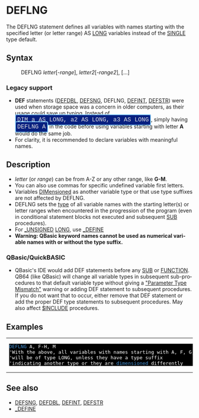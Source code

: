 <style>pre.codeide, pre.outputfixed, .outputcrt0 { background-color: #000 !important; color: #FFF !important; }</style><!DOCTYPE html>
<html class="client-nojs" dir="ltr" lang="en">
<head>
<title>DEFLNG - QB64 Phoenix Edition Wiki</title>
</head>
<body class="mediawiki ltr sitedir-ltr mw-hide-empty-elt ns-0 ns-subject page-DEFLNG rootpage-DEFLNG skin-vector action-view skin-vector-legacy vector-feature-language-in-header-enabled vector-feature-language-in-main-page-header-disabled vector-feature-language-alert-in-sidebar-disabled vector-feature-sticky-header-disabled vector-feature-sticky-header-edit-disabled vector-feature-table-of-contents-disabled vector-feature-visual-enhancement-next-disabled">
<div class="mw-body" id="content" role="main">
<a id="top"></a>
<h1 class="firstHeading mw-first-heading" id="firstHeading"><span class="mw-page-title-main">DEFLNG</span></h1>
<div class="vector-body" id="bodyContent">
<div class="mw-body-content mw-content-ltr" dir="ltr" id="mw-content-text" lang="en"><div class="mw-parser-output"><p>The <a class="mw-selflink selflink">DEFLNG</a> statement defines all variables with names starting with the specified letter (or letter range) AS <a href="LONG" title="LONG">LONG</a> variables instead of the <a href="SINGLE" title="SINGLE">SINGLE</a> type default.
</p>
<h2><span class="mw-headline" id="Syntax">Syntax</span></h2>
<dl><dd><a class="mw-selflink selflink">DEFLNG</a> <i>letter</i>[-<i>range</i>], <i>letter2</i>[-<i>range2</i>], [...]</dd></dl>
<h3><span class="mw-headline" id="Legacy_support">Legacy support</span></h3>
<ul><li><b>DEF</b> statements (<a href="DEFDBL" title="DEFDBL">DEFDBL</a>, <a href="DEFSNG" title="DEFSNG">DEFSNG</a>, <a class="mw-selflink selflink">DEFLNG</a>, <a href="DEFINT" title="DEFINT">DEFINT</a>, <a href="DEFSTR" title="DEFSTR">DEFSTR</a>) were used when storage space was a concern in older computers, as their usage could save up typing. Instead of <span style="border: 2px solid #87cefa; border-radius: 4px; padding: 4px; font-family: Courier New, monospace, Courier; font-size: 16px; white-space: nowrap; background: #082080; color: #e2e2e2;">DIM a AS LONG, a2 AS LONG, a3 AS LONG</span>, simply having <span style="border: 2px solid #87cefa; border-radius: 4px; padding: 4px; font-family: Courier New, monospace, Courier; font-size: 16px; white-space: nowrap; background: #082080; color: #e2e2e2;">DEFLNG A</span> in the code before using variables starting with letter <b>A</b> would do the same job.</li>
<li>For clarity, it is recommended to declare variables with meaningful names.</li></ul>
<p>
</p>
<h2><span class="mw-headline" id="Description">Description</span></h2>
<ul><li><i>letter</i> (or <i>range</i>) can be from A-Z or any other range, like <b>G-M</b>.</li>
<li>You can also use commas for specific undefined variable first letters.</li>
<li>Variables <a href="DIM" title="DIM">DIMensioned</a> as another variable type or that use type suffixes are not affected by <a class="mw-selflink selflink">DEFLNG</a>.</li>
<li><a class="mw-selflink selflink">DEFLNG</a> sets the <a href="Variable_Types" title="Variable Types">type</a> of all variable names with the starting letter(s) or letter ranges when encountered in the progression of the program (even in conditional statement blocks not executed and subsequent <a href="SUB" title="SUB">SUB</a> procedures).</li>
<li>For <a href="UNSIGNED" title="UNSIGNED">_UNSIGNED</a> <a href="LONG" title="LONG">LONG</a>, use <a href="DEFINE" title="DEFINE">_DEFINE</a></li>
<li><b>Warning: QBasic keyword names cannot be used as numerical variable names with or without the type suffix.</b></li></ul>
<h3><span id="QBasic.2FQuickBASIC"></span><span class="mw-headline" id="QBasic/QuickBASIC">QBasic/QuickBASIC</span></h3>
<ul><li>QBasic's IDE would add DEF statements before any <a href="SUB" title="SUB">SUB</a> or <a href="FUNCTION" title="FUNCTION">FUNCTION</a>. QB64 (like QBasic) will change all variable types in subsequent sub-procedures to that default variable type without giving a <a href="ERROR_Codes" title="ERROR Codes">"Parameter Type Mismatch"</a> warning or adding DEF statement to subsequent procedures. If you do not want that to occur, either remove that DEF statement or add the proper DEF type statements to subsequent procedures. May also affect <a href="$INCLUDE" title="$INCLUDE">$INCLUDE</a> procedures.</li></ul>
<p>
</p>
<h2><span class="mw-headline" id="Examples">Examples</span></h2>
<table cellpadding="15px" width="100%">
<tbody><tr>
<td><pre class="codeide"><a class="mw-selflink selflink"><span style="color:#4593D8;">DEFLNG</span></a> A, F-H, M
'With the above, all variables with names starting with A, F, G, H and M
'will be of type LONG, unless they have a type suffix
'indicating another type or they are <a href="DIM" title="DIM"><span style="color:#4593D8;">dimensioned</span></a> differently
</pre>
</td></tr></tbody></table>
<p>
</p>
<h2><span class="mw-headline" id="See_also">See also</span></h2>
<ul><li><a href="DEFSNG" title="DEFSNG">DEFSNG</a>, <a href="DEFDBL" title="DEFDBL">DEFDBL</a>, <a href="DEFINT" title="DEFINT">DEFINT</a>, <a href="DEFSTR" title="DEFSTR">DEFSTR</a></li>
<li><a href="DEFINE" title="DEFINE">_DEFINE</a></li></ul>
<p>
</p>
<!-- 
NewPP limit report
Cached time: 20240714192415
Cache expiry: 86400
Reduced expiry: false
Complications: [show‐toc]
CPU time usage: 0.031 seconds
Real time usage: 0.038 seconds
Preprocessor visited node count: 112/1000000
Post‐expand include size: 1223/2097152 bytes
Template argument size: 61/2097152 bytes
Highest expansion depth: 3/100
Expensive parser function count: 0/100
Unstrip recursion depth: 0/20
Unstrip post‐expand size: 0/5000000 bytes
-->
<!--
Transclusion expansion time report (%,ms,calls,template)
100.00%   21.877      1 -total
 10.67%    2.335      1 Template:PageSyntax
  9.26%    2.026      1 Template:CodeStart
  9.09%    1.988      6 Template:Parameter
  8.82%    1.930      2 Template:InlineCode
  8.71%    1.906      2 Template:InlineCodeEnd
  8.43%    1.844      2 Template:Cl
  7.98%    1.745      1 Template:PageDescription
  7.91%    1.730      1 Template:CodeEnd
  7.53%    1.648      1 Template:PageExamples
-->
<!-- Saved in parser cache with key qb64pnix_mw19894-mwmb_:pcache:idhash:455-0!canonical and timestamp 20240714192415 and revision id 8705.
 -->
</div>
</div>
</div>
</div>
</body>
</html>